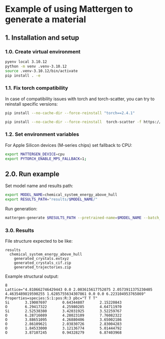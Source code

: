 # Example of using Mattergen to generate a material

## 1. Installation and setup

### 1.0. Create virtual environment
```bash
pyenv local 3.10.12
python -m venv .venv-3.10.12
source .venv-3.10.12/bin/activate
pip install . -e
```

### 1.1. Fix torch compatibility

In case of compatibility issues with torch and torch-scatter, you can try to reinstall specific versions:

```bash
pip install --no-cache-dir --force-reinstall "torch==2.4.1"

pip install --no-cache-dir --force-reinstall  torch-scatter -f https://data.pyg.org/whl/torch-2.4.1.html
```

### 1.2. Set environment variables

For Apple Silicon devices (M-series chips) set fallback to CPU:
```bash
export MATTERGEN_DEVICE=cpu 
export PYTORCH_ENABLE_MPS_FALLBACK=1;
```

## 2.0. Run example

Set model name and results path:
```bash
export MODEL_NAME=chemical_system_energy_above_hull
export RESULTS_PATH="results/$MODEL_NAME/"  
```

Run generation:
```bash
mattergen-generate $RESULTS_PATH --pretrained-name=$MODEL_NAME --batch_size=1 --properties_to_condition_on="{'chemical_system': 'Si-O'}" --diffusion_guidance_factor=2.0
```

### 3.0. Results

File structure expected to be like:
```
results
  chemical_system_energy_above_hull
    generated_crystals.extxyz
    generated_crystals_cif.zip
    generated_trajectories.zip
```

Example structural output:
```
8
Lattice="4.810662746429443 0.0 2.003615617752075 2.0573911375230405 4.4635489819590255 1.6285755634307861 0.0 0.0 6.223104953765869" Properties=species:S:1:pos:R:3 pbc="T T T"
Si       3.19007697       0.64344807       2.15220843
O        6.29417322       4.25980285       4.64711970
Si       2.52538380       3.42031925       3.52259767
O        6.28716089       4.28023109       7.76082322
O        3.88651095       4.26880406       3.65002186
O        2.86109621       2.03830726       2.83004283
O        1.84533000       3.12136774       5.01444792
O        3.87107245       0.94328279       6.87403968
```
